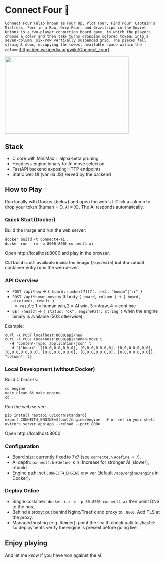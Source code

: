 # Connect Four :robot:

`Connect Four (also known as Four Up, Plot Four, Find Four, Captain's Mistress, Four in a Row, Drop Four, and Gravitrips in the Soviet Union) is a two-player connection board game, in which the players choose a color and then take turns dropping colored tokens into a seven-column, six-row vertically suspended grid. The pieces fall straight down, occupying the lowest available space within the column`[https://en.wikipedia.org/wiki/Connect_Four].

<img src="https://upload.wikimedia.org/wikipedia/commons/a/ad/Connect_Four.gif" width="400" height="250" />


## Stack
- C core with MiniMax + alpha-beta pruning
- Headless engine binary for AI move selection
- FastAPI backend exposing HTTP endpoints
- Static web UI (vanilla JS) served by the backend

## How to Play
Run locally with Docker (below) and open the web UI. Click a column to drop your token (human = O, AI = X). The AI responds automatically.

### Quick Start (Docker)

Build the image and run the web server:

```
docker build -t connect4-ai .
docker run --rm -p 8000:8000 connect4-ai
```

Open http://localhost:8000 and play in the browser.

CLI build is still available inside the image (`/app/main`) but the default container entry runs the web server.

### API Overview
- `POST /api/new` → `{ board: number[7][7], next: "human"|"ai" }`
- `POST /api/human-move` with body `{ board, column }` → `{ board, aiColumn?, result }`
  - `result`: 1 = human win, 2 = AI win, 3 = draw, 4 = continue
- `GET /health` → `{ status: "ok", enginePath: string }` when the engine binary is available (503 otherwise)

Example:

```
curl -X POST localhost:8000/api/new
curl -X POST localhost:8000/api/human-move \
  -H 'Content-Type: application/json' \
  -d '{"board": [[0,0,0,0,0,0,0], [0,0,0,0,0,0,0], [0,0,0,0,0,0,0], [0,0,0,0,0,0,0], [0,0,0,0,0,0,0], [0,0,0,0,0,0,0], [0,0,0,0,0,0,0]], "column": 3}'
```

### Local Development (without Docker)

Build C binaries:

```
cd engine
make clean && make engine
cd ..
```

Run the web server:

```
pip install fastapi uvicorn[standard]
export CONNECT4_ENGINE=$(pwd)/engine/engine   # or set in your shell
uvicorn server.app:app --reload --port 8000
```

Open http://localhost:8000

### Configuration
- Board size: currently fixed to 7x7 (see `connect4.h` `#define N 7`).
- AI depth: `connect4.h` `#define K 8`. Increase for stronger AI (slower), rebuild.
- Engine path: set `CONNECT4_ENGINE` env var (default `/app/engine/engine` in Docker).

### Deploy Online
- Single container: `docker run -d -p 80:8000 connect4-ai` then point DNS to the host.
- Behind a proxy: put behind Nginx/Traefik and proxy to `:8000`. Add TLS at the proxy.
- Managed hosting (e.g. Render): point the health check path to `/health` so deployments verify the engine is present before going live.

## Enjoy playing 
And let me know if you have won against the AI.
